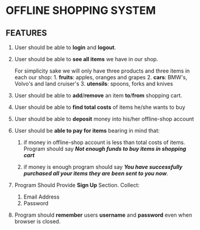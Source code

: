 ﻿# OFFLINE SHOPPING SYSTEM  

## FEATURES
1. User should be able to **login** and **logout**.

2. User should be able to **see all items** we have in our shop.
   
   For simplicity sake we will only have three products and three items in each our shop:
        1. **fruits**: apples, oranges and grapes
        2. **cars**: BMW's, Volvo's and land cruiser's
        3. **utensils**: spoons, forks and knives

3. User should be able to **add**/**remove** an item **to**/**from** shopping cart.

4. User should be able to **find total costs** of items he/she wants to buy

5. User should be able to **deposit** money into his/her offline-shop account

6. User should be **able to pay for items** bearing in mind that:
   1. if money in offline-shop account is less than total costs of items. Program
     should say ***Not enough funds to buy items in shopping cart***
   
   2. if money is enough program should say ***You have successfully purchased all your items they are been sent to you now***.
   
8. Program Should Provide **Sign Up** Section. Collect:
    1. Email Address
    2. Password

7. Program should **remember** users **username** and **password** even when browser is closed.